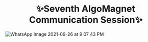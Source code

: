 #  <h1 align="center">✨Seventh AlgoMagnet Communication Session✨ </h1> 

![WhatsApp Image 2021-09-26 at 9 07 43 PM](https://user-images.githubusercontent.com/85027663/136793525-fe62b7f9-bd76-4d57-b842-ae46d1c89d2b.jpeg)
